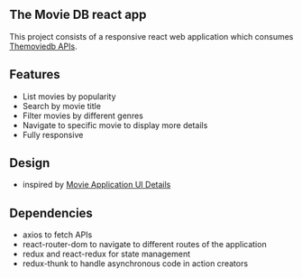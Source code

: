 ## The Movie DB react app

This project consists of a responsive react web application which consumes [Themoviedb APIs](https://www.themoviedb.org/documentation/api).

## Features

- List movies by popularity
- Search by movie title
- Filter movies by different genres
- Navigate to specific movie to display more details
- Fully responsive

## Design

- inspired by [Movie Application UI Details](https://dribbble.com/shots/2786747-Movie-Application-UI-Details)

## Dependencies

- axios to fetch APIs
- react-router-dom to navigate to different routes of the application
- redux and react-redux for state management
- redux-thunk to handle asynchronous code in action creators

